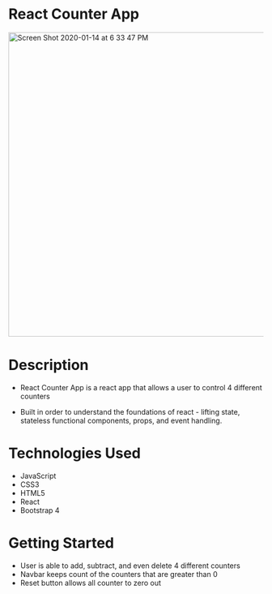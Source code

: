 # React Counter App

<img width="600" alt="Screen Shot 2020-01-14 at 6 33 47 PM" src="https://user-images.githubusercontent.com/53157290/132784951-d53dc9bd-f570-4391-a5de-00b6274f8c12.png">


# Description 

* React Counter App is a react app that allows a user to control 4 different counters 

* Built in order to understand the foundations of react - lifting state, stateless functional components, props, and event handling.


# Technologies Used
* JavaScript
* CSS3
* HTML5
* React 
* Bootstrap 4


# Getting Started 

* User is able to add, subtract, and even delete 4 different counters
* Navbar keeps count of the counters that are greater than 0 
* Reset button allows all counter to zero out

